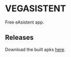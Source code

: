 # VEGASISTENT

Free eAsistent app.

## Releases

Download the built apks [here](https://github.com/gapidobri/VegAsistent/releases).
